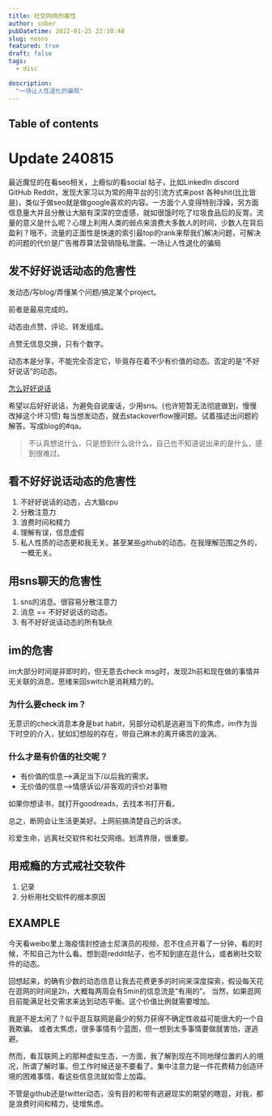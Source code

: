 ```yaml
---
title: 社交网络的毒性
author: sober
pubDatetime: 2022-01-25 22:10:48
slug: nosns
featured: true
draft: false
tags:
  - disc

description:
  "一场让人性退化的骗局"
---
```



## Table of contents
# Update 240815
最近魔怔的在看seo相关，上瘾似的看social 帖子，比如LinkedIn discord GitHub Reddit，发现大家习以为常的用平台的引流方式来post 各种shit(比比皆是)，类似于做seo就是做google喜欢的内容。一方面个人变得特别浮躁，另方面信息量大并且分散让大脑有深深的空虚感，就如很饿时吃了垃圾食品后的反胃。流量的意义是什么呢？心理上利用人类的弱点来浪费大多数人的时间，少数人在背后盈利？哦不，流量的正面性是快速的索引最top的rank来帮我们解决问题，可解决的问题的代价是广告推荐算法营销隐私泄露。一场让人性退化的骗局

## 发**不好好说话动态**的危害性
发动态/写blog/弄懂某个问题/搞定某个project。

前者是最易完成的。

动态由点赞、评论、转发组成。

点赞无信息交换，只有个数字。

动态本是分享，不能完全否定它，毕竟存在着不少有价值的动态。否定的是“不好好说话”的动态。

[怎么好好说话](https://www.zhihu.com/question/19864656/answer/14137629)

希望以后好好说话，为避免自说废话，少用sns。(也许短暂无法彻底做到，慢慢改掉这个坏习惯)
每当想发动态，就去stackoverflow搜问题。试着描述出问题的解答。写成blog的#qa。

> 不认真想说什么，只是想到什么说什么，自己也不知道说出来的是什么，感到很难过。

## 看**不好好说话**动态的危害性
1. 不好好说话的动态，占大脑cpu
2. 分散注意力
3. 浪费时间和精力
4. 理解有误，信息虚假
5. 私人性质的动态更和我无关。甚至某些github的动态。在我理解范围之外的，一概无关。

## 用sns聊天的危害性
1. sns的消息。很容易分散注意力
2. 消息 == 不好好说话的动态。
3. 有不好好说话动态的所有缺点

## im的危害

im大部分时间是非即时的，但无意去check msg时，发现2h前和现在做的事情并无关联的消息，思绪来回switch是消耗精力的。

### 为什么要check im？

无意识的check消息本身是bat habit，另部分动机是逃避当下的焦虑，im作为当下时空的介入，犹如幻想般的存在，带自己麻木的离开痛苦的漩涡。

### 什么才是有价值的社交呢？

- 有价值的信息-->满足当下/以后我的需求。
- 无价值的信息-->情感诉讼/非客观的评价对事物

如果你想读书，就打开goodreads，去找本书打开看。

总之，断网会让生活更美好。上网前搞清楚自己的诉求。

珍爱生命，远离社交软件和社交网络。划清界限，很重要。

## 用戒瘾的方式戒社交软件
1. 记录
2. 分析用社交软件的根本原因

## EXAMPLE
今天看weibo里上海疫情封控迪士尼演员的视频，忍不住点开看了一分钟，看的时候，不知自己为什么看。想到逛reddit帖子，也不知到底在逛什么，或者刷社交软件的动态。

回想起来，的确有少数的动态信息让我去花费更多的时间来深度探索，假设每天花在逛网的时间是2h，大概每两周会有5min的信息流是“有用的”。
当然，如果逛网目前能满足社交需求来达到动态平衡。这个价值比例就需要增加。

我是不是太闲了？似乎逛互联网是最少的努力获得不确定性收益可能很大的一个自我欺骗。
或者太焦虑，很多事情有个蓝图，但一想到太多事情要做就害怕，遂逃避。

然而，看互联网上的那种虚拟生态，一方面，我了解到现在不同地理位置的人的境况，所谓了解时事。但工作时候还是不要看了。集中注意力是一件花费精力创造环境的困难事情，看这些信息流就如雪上加霜。

不管是github还是twitter动态，没有目的和带有逃避现实的期望的瞎逛，对我，都是浪费时间和精力，徒增焦虑。